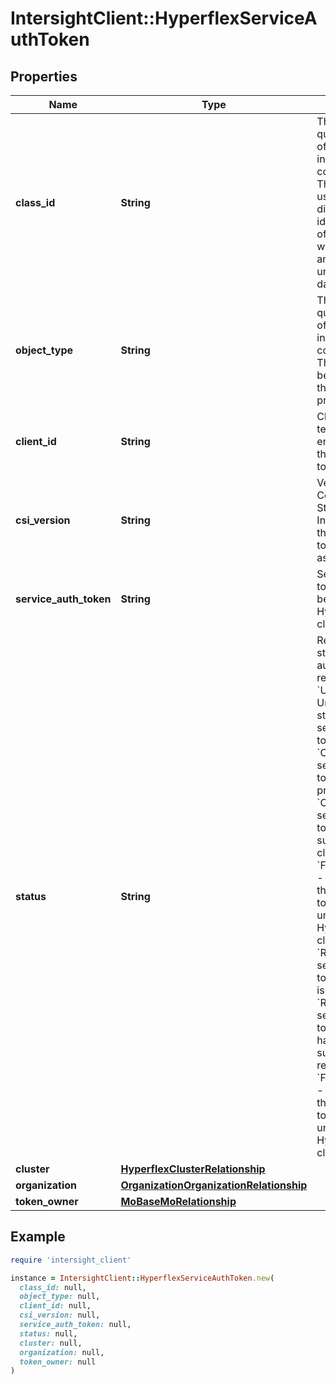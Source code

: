 # IntersightClient::HyperflexServiceAuthToken

## Properties

| Name | Type | Description | Notes |
| ---- | ---- | ----------- | ----- |
| **class_id** | **String** | The fully-qualified name of the instantiated, concrete type. This property is used as a discriminator to identify the type of the payload when marshaling and unmarshaling data. | [default to &#39;hyperflex.ServiceAuthToken&#39;] |
| **object_type** | **String** | The fully-qualified name of the instantiated, concrete type. The value should be the same as the &#39;ClassId&#39; property. | [default to &#39;hyperflex.ServiceAuthToken&#39;] |
| **client_id** | **String** | Client Id or tenant Id of the entity that uses the service auth token. | [optional] |
| **csi_version** | **String** | Version of Container Storage Interface (CSI) that the tokenOwner is associated with. | [optional] |
| **service_auth_token** | **String** | Service auth token that has been created by HyperFlex cluster. | [optional][readonly] |
| **status** | **String** | Represents status of ervice auth claim or revocation. * &#x60;Unknown&#x60; - Unknown claim state of the service auth token. * &#x60;Claiming&#x60; - The service auth token claim is in progress. * &#x60;Claimed&#x60; - The service auth token has been successfully claimed. * &#x60;FailedToClaim&#x60; - Cannot claim the service auth token on the underlying HyperFlex cluster. * &#x60;Revoking&#x60; - The service auth token revocation is in progress. * &#x60;Revoked&#x60; - The service auth token revocation has been successfully revoked. * &#x60;FailedToRevoke&#x60; - Cannot revoke the service auth token on the underlying HyperFlex cluster. | [optional][readonly][default to &#39;Unknown&#39;] |
| **cluster** | [**HyperflexClusterRelationship**](HyperflexClusterRelationship.md) |  | [optional] |
| **organization** | [**OrganizationOrganizationRelationship**](OrganizationOrganizationRelationship.md) |  | [optional] |
| **token_owner** | [**MoBaseMoRelationship**](MoBaseMoRelationship.md) |  | [optional] |

## Example

```ruby
require 'intersight_client'

instance = IntersightClient::HyperflexServiceAuthToken.new(
  class_id: null,
  object_type: null,
  client_id: null,
  csi_version: null,
  service_auth_token: null,
  status: null,
  cluster: null,
  organization: null,
  token_owner: null
)
```

